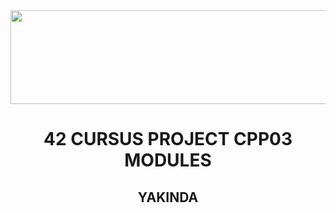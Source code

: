 <img src="https://i.imgur.com/TvlDmPS.png" width="1500" height="150">
<div align="center">
  <h1>42 CURSUS PROJECT CPP03 MODULES</h1>
  <h2>YAKINDA<H2>
</div>

